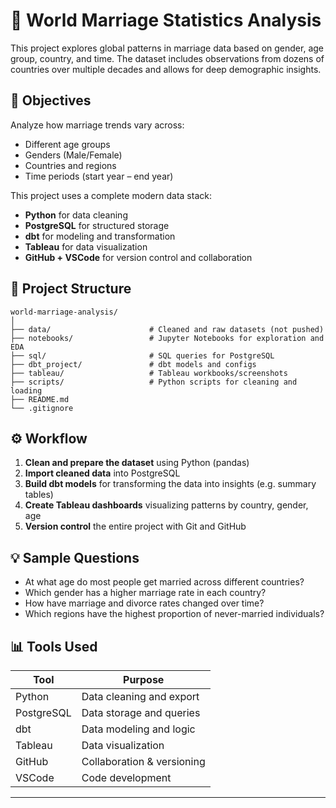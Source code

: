 # 💍 World Marriage Statistics Analysis

This project explores global patterns in marriage data based on gender, age group, country, and time. The dataset includes observations from dozens of countries over multiple decades and allows for deep demographic insights.

## 📌 Objectives

Analyze how marriage trends vary across:
- Different age groups
- Genders (Male/Female)
- Countries and regions
- Time periods (start year – end year)

This project uses a complete modern data stack:

- **Python** for data cleaning
- **PostgreSQL** for structured storage
- **dbt** for modeling and transformation
- **Tableau** for data visualization
- **GitHub + VSCode** for version control and collaboration

## 📁 Project Structure

```
world-marriage-analysis/
│
├── data/                      # Cleaned and raw datasets (not pushed)
├── notebooks/                 # Jupyter Notebooks for exploration and EDA
├── sql/                       # SQL queries for PostgreSQL
├── dbt_project/               # dbt models and configs
├── tableau/                   # Tableau workbooks/screenshots
├── scripts/                   # Python scripts for cleaning and loading
├── README.md
└── .gitignore
```

## ⚙️ Workflow

1. **Clean and prepare the dataset** using Python (pandas)
2. **Import cleaned data** into PostgreSQL
3. **Build dbt models** for transforming the data into insights (e.g. summary tables)
4. **Create Tableau dashboards** visualizing patterns by country, gender, age
5. **Version control** the entire project with Git and GitHub

## 💡 Sample Questions

- At what age do most people get married across different countries?
- Which gender has a higher marriage rate in each country?
- How have marriage and divorce rates changed over time?
- Which regions have the highest proportion of never-married individuals?

## 📊 Tools Used

| Tool       | Purpose                    |
|------------|----------------------------|
| Python     | Data cleaning and export   |
| PostgreSQL | Data storage and queries   |
| dbt        | Data modeling and logic    |
| Tableau    | Data visualization         |
| GitHub     | Collaboration & versioning |
| VSCode     | Code development           |

---

